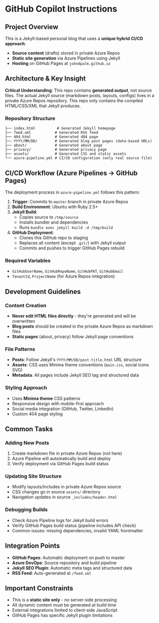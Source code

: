 # GitHub Copilot Instructions

## Project Overview

This is a Jekyll-based personal blog that uses a **unique hybrid CI/CD approach**:
- **Source content** (drafts) stored in private Azure Repos
- **Static site generation** via Azure Pipelines using Jekyll
- **Hosting** on GitHub Pages at `johndpalm.github.io`

## Architecture & Key Insight

**Critical Understanding**: This repo contains **generated output**, not source files. The actual Jekyll source (markdown posts, layouts, configs) lives in a private Azure Repos repository. This repo only contains the compiled HTML/CSS/XML that Jekyll produces.

### Repository Structure
```
├── index.html          # Generated Jekyll homepage
├── feed.xml           # Generated RSS feed
├── 404.html           # Generated 404 page
├── YYYY/MM/DD/        # Generated blog post pages (date-based URLs)
├── about/             # Generated about page
├── privacy/           # Generated privacy page
├── assets/            # Generated CSS and static assets
└── azure-pipeline.yml # CI/CD configuration (only real source file)
```

## CI/CD Workflow (Azure Pipelines → GitHub Pages)

The deployment process in `azure-pipeline.yml` follows this pattern:

1. **Trigger**: Commits to `master` branch in private Azure Repos
2. **Build Environment**: Ubuntu with Ruby 2.5+
3. **Jekyll Build**: 
   - Copies source to `/tmp/source`
   - Installs bundler and dependencies
   - Runs `bundle exec jekyll build -d /tmp/build`
4. **GitHub Deployment**:
   - Clones this GitHub repo to staging
   - Replaces all content (except `.git/`) with Jekyll output
   - Commits and pushes to trigger GitHub Pages rebuild

### Required Variables
- `GitHubUserName`, `GitHubRepoName`, `GitHubPAT`, `GitHubEmail`
- `TenantId`, `ProjectName` (for Azure Repos integration)

## Development Guidelines

### Content Creation
- **Never edit HTML files directly** - they're generated and will be overwritten
- **Blog posts** should be created in the private Azure Repos as markdown files
- **Static pages** (about, privacy) follow Jekyll page conventions

### File Patterns
- **Posts**: Follow Jekyll's `YYYY/MM/DD/post-title.html` URL structure
- **Assets**: CSS uses Minima theme conventions (`main.css`, social icons SVG)
- **Metadata**: All pages include Jekyll SEO tag and structured data

### Styling Approach
- Uses **Minima theme** CSS patterns
- Responsive design with mobile-first approach
- Social media integration (GitHub, Twitter, LinkedIn)
- Custom 404 page styling

## Common Tasks

### Adding New Posts
1. Create markdown file in private Azure Repos (not here)
2. Azure Pipeline will automatically build and deploy
3. Verify deployment via GitHub Pages build status

### Updating Site Structure
- Modify layouts/includes in private Azure Repos source
- CSS changes go in source `assets/` directory
- Navigation updates in source `_includes/header.html`

### Debugging Builds
- Check Azure Pipeline logs for Jekyll build errors
- Verify GitHub Pages build status (pipeline includes API check)
- Common issues: missing dependencies, invalid YAML frontmatter

## Integration Points

- **GitHub Pages**: Automatic deployment on push to master
- **Azure DevOps**: Source repository and build pipeline
- **Jekyll SEO Plugin**: Automatic meta tags and structured data
- **RSS Feed**: Auto-generated at `/feed.xml`

## Important Constraints

- This is a **static site only** - no server-side processing
- All dynamic content must be generated at build time
- External integrations limited to client-side JavaScript
- GitHub Pages has specific Jekyll plugin limitations